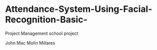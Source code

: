 # Attendance-System-Using-Facial-Recognition-Basic-

Project Management school project


John Mac Molin Millares
